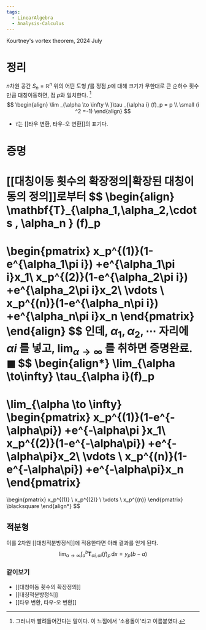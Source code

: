 ```yaml
---
tags:
  - LinearAlgebra
  - Analysis-Calculus
---
```

Kourtney's vortex theorem, 2024 July
# 정리
$n$차원 공간 $S_n=\mathbb{R}^n$ 위의 어떤 도형 $f$를 정점 $p$에 대해 크기가 무한대로 큰 순허수 횟수만큼 대칭이동하면, 점 $p$와 일치한다. [^1]
$$
\begin{align}
\lim _{\alpha \to \infty \\ }\tau _{\alpha i} (f)_p  = p \\ \small (i ^2 =-1)
\end{align}
$$
[^1]: 그러니까 빨려들어간다는 말이다. 이 느낌에서 '소용돌이'라고 이름붙였다.

- $\tau$는 [[타우 변환, 타우-오 변환]]의 표기다.
# 증명
[[대칭이동 횟수의 확장정의|확장된 대칭이동의 정의]]로부터 
$$
\begin{align}
\mathbf{T}_{\alpha_1,\alpha_2,\cdots , \alpha_n } (f)_p 
=
\begin{pmatrix}
x_p^{(1)}(1-e^{\alpha_1\pi i}) +e^{\alpha_1\pi i}x_1\\
x_p^{(2)}(1-e^{\alpha_2\pi i}) +e^{\alpha_2\pi i}x_2\\
\vdots
\\
x_p^{(n)}(1-e^{\alpha_n\pi i}) +e^{\alpha_n\pi i}x_n
\end{pmatrix}
\end{align}
$$
인데, $\alpha_1,\alpha_2,\cdots$ 자리에 $\alpha i$ 를 넣고, $\lim_{\alpha \to \infty}$ 를 취하면 증명완료. $\blacksquare$
$$
\begin{align*}
\lim_{\alpha \to\infty}
\tau_{\alpha i}(f)_p 
=
\lim_{\alpha \to \infty}
\begin{pmatrix}
x_p^{(1)}(1-e^{-\alpha\pi}) +e^{-\alpha\pi }x_1\\
x_p^{(2)}(1-e^{-\alpha\pi}) +e^{-\alpha\pi}x_2\\
\vdots
\\
x_p^{(n)}(1-e^{-\alpha\pi}) +e^{-\alpha\pi}x_n
\end{pmatrix}
=
\begin{pmatrix}
x_p^{(1)}
\\
x_p^{(2)}
\\
\vdots
\\
x_p^{(n)}
\end{pmatrix}
\blacksquare
\end{align*}
$$
## 적분형
이를 2차원 [[대칭적분방정식]]에 적용한다면 아래 결과를 얻게 된다.
$$
\lim_{\alpha \to \infty} \int_{a}^{b} \mathbf{T}_{\alpha i,\alpha i} (f)_p \, \mathrm{d}x = y_p(b-a)
$$
### 같이보기
- [[대칭이동 횟수의 확장정의]]
- [[대칭적분방정식]]
- [[타우 변환, 타우-오 변환]]